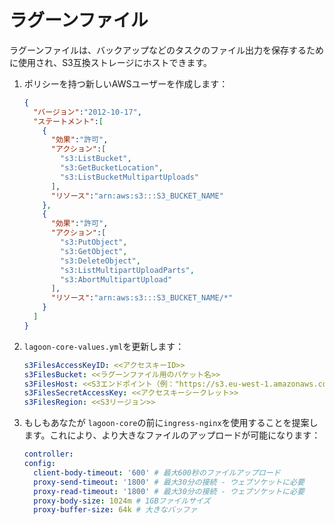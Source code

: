 # ラグーンファイル

ラグーンファイルは、バックアップなどのタスクのファイル出力を保存するために使用され、S3互換ストレージにホストできます。

1. ポリシーを持つ新しいAWSユーザーを作成します：

    ```json title="例：ファイルIAMユーザー"
    {
      "バージョン":"2012-10-17",
      "ステートメント":[
        {
          "効果":"許可",
          "アクション":[
            "s3:ListBucket",
            "s3:GetBucketLocation",
            "s3:ListBucketMultipartUploads"
          ],
          "リソース":"arn:aws:s3:::S3_BUCKET_NAME"
        },
        {
          "効果":"許可",
          "アクション":[
            "s3:PutObject",
            "s3:GetObject",
            "s3:DeleteObject",
            "s3:ListMultipartUploadParts",
            "s3:AbortMultipartUpload"
          ],
          "リソース":"arn:aws:s3:::S3_BUCKET_NAME/*"
        }
      ]
    }
    ```

2. `lagoon-core-values.yml`を更新します：

    ```yaml title="lagoon-core-values.yml"
    s3FilesAccessKeyID: <<アクセスキーID>>
    s3FilesBucket: <<ラグーンファイル用のバケット名>>
    s3FilesHost: <<S3エンドポイント（例："https://s3.eu-west-1.amazonaws.com"）>>
    s3FilesSecretAccessKey: <<アクセスキーシークレット>>
    s3FilesRegion: <<S3リージョン>>
    ```

3. もしもあなたが `lagoon-core`の前に`ingress-nginx`を使用することを提案します。これにより、より大きなファイルのアップロードが可能になります：

    ```yaml title="lagoon-core-values.yml"
    controller:
    config:
      client-body-timeout: '600' # 最大600秒のファイルアップロード
      proxy-send-timeout: '1800' # 最大30分の接続 - ウェブソケットに必要
      proxy-read-timeout: '1800' # 最大30分の接続 - ウェブソケットに必要
      proxy-body-size: 1024m # 1GBファイルサイズ
      proxy-buffer-size: 64k # 大きなバッファ
    ```
